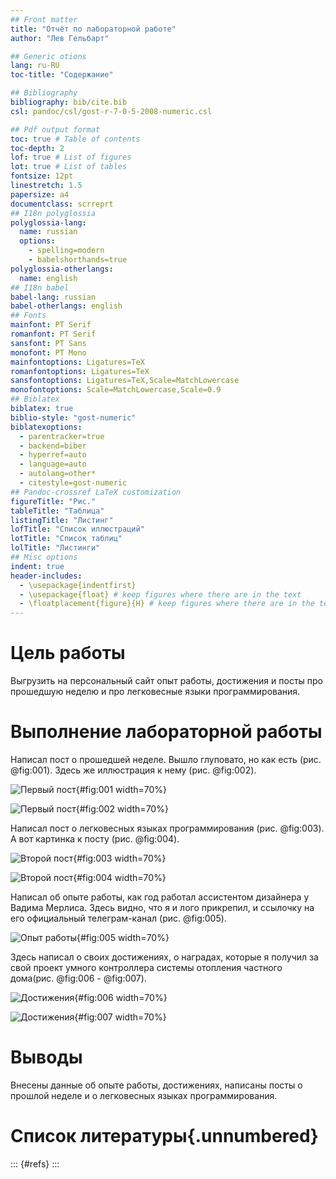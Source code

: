 ```yaml
---
## Front matter
title: "Отчёт по лабораторной работе"
author: "Лев Гельбарт"

## Generic otions
lang: ru-RU
toc-title: "Содержание"

## Bibliography
bibliography: bib/cite.bib
csl: pandoc/csl/gost-r-7-0-5-2008-numeric.csl

## Pdf output format
toc: true # Table of contents
toc-depth: 2
lof: true # List of figures
lot: true # List of tables
fontsize: 12pt
linestretch: 1.5
papersize: a4
documentclass: scrreprt
## I18n polyglossia
polyglossia-lang:
  name: russian
  options:
	- spelling=modern
	- babelshorthands=true
polyglossia-otherlangs:
  name: english
## I18n babel
babel-lang: russian
babel-otherlangs: english
## Fonts
mainfont: PT Serif
romanfont: PT Serif
sansfont: PT Sans
monofont: PT Mono
mainfontoptions: Ligatures=TeX
romanfontoptions: Ligatures=TeX
sansfontoptions: Ligatures=TeX,Scale=MatchLowercase
monofontoptions: Scale=MatchLowercase,Scale=0.9
## Biblatex
biblatex: true
biblio-style: "gost-numeric"
biblatexoptions:
  - parentracker=true
  - backend=biber
  - hyperref=auto
  - language=auto
  - autolang=other*
  - citestyle=gost-numeric
## Pandoc-crossref LaTeX customization
figureTitle: "Рис."
tableTitle: "Таблица"
listingTitle: "Листинг"
lofTitle: "Список иллюстраций"
lotTitle: "Список таблиц"
lolTitle: "Листинги"
## Misc options
indent: true
header-includes:
  - \usepackage{indentfirst}
  - \usepackage{float} # keep figures where there are in the text
  - \floatplacement{figure}{H} # keep figures where there are in the text
---
```


# Цель работы

Выгрузить на персональный сайт опыт работы, достижения и посты про прошедшую неделю и про легковесные языки программирования.

# Выполнение лабораторной работы

Написал пост о прошедшей неделе. Вышло глуповато, но как есть (рис. @fig:001). Здесь же иллюстрация к нему (рис. @fig:002).

![Первый пост](image/1.png){#fig:001 width=70%}

![Первый пост](image/5.png){#fig:002 width=70%}

Написал пост о легковесных языках программирования (рис. @fig:003). А вот картинка к посту (рис. @fig:004). 

![Второй пост](image/7.png){#fig:003 width=70%}

![Второй пост](image/6.png){#fig:004 width=70%}

Написал об опыте работы, как год работал ассистентом дизайнера у Вадима Мерлиса. Здесь видно, что я и лого прикрепил, и ссылочку на его официальный телеграм-канал (рис. @fig:005).

![Опыт работы](image/2.png){#fig:005 width=70%}

Здесь написал о своих достижениях, о наградах, которые я получил за свой проект умного контроллера системы отопления частного дома(рис. @fig:006 - @fig:007).

![Достижения](image/3.png){#fig:006 width=70%}

![Достижения](image/4.png){#fig:007 width=70%}

# Выводы

Внесены данные об опыте работы, достижениях, написаны посты о прошлой неделе и о легковесных языках программирования.

# Список литературы{.unnumbered}

::: {#refs}
:::
